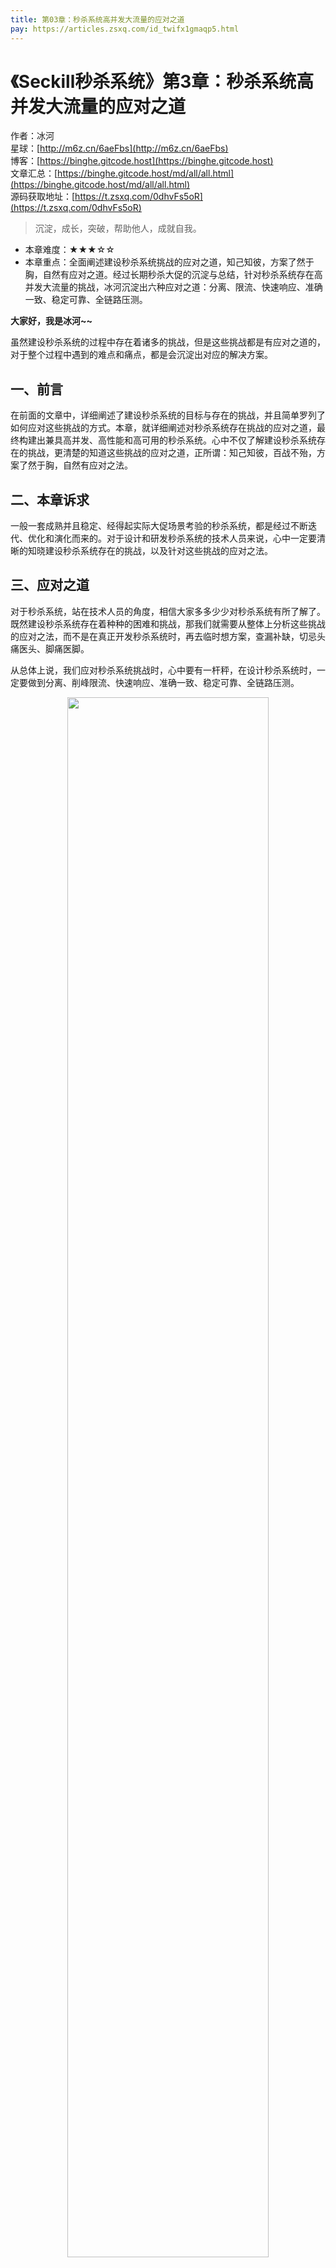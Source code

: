 ```yaml
---
title: 第03章：秒杀系统高并发大流量的应对之道
pay: https://articles.zsxq.com/id_twifx1gmaqp5.html
---
```


# 《Seckill秒杀系统》第3章：秒杀系统高并发大流量的应对之道

作者：冰河
<br/>星球：[http://m6z.cn/6aeFbs](http://m6z.cn/6aeFbs)
<br/>博客：[https://binghe.gitcode.host](https://binghe.gitcode.host)
<br/>文章汇总：[https://binghe.gitcode.host/md/all/all.html](https://binghe.gitcode.host/md/all/all.html)
<br/>源码获取地址：[https://t.zsxq.com/0dhvFs5oR](https://t.zsxq.com/0dhvFs5oR)

> 沉淀，成长，突破，帮助他人，成就自我。

* 本章难度：★★★☆☆
* 本章重点：全面阐述建设秒杀系统挑战的应对之道，知己知彼，方案了然于胸，自然有应对之道。经过长期秒杀大促的沉淀与总结，针对秒杀系统存在高并发大流量的挑战，冰河沉淀出六种应对之道：分离、限流、快速响应、准确一致、稳定可靠、全链路压测。

**大家好，我是冰河~~**

虽然建设秒杀系统的过程中存在着诸多的挑战，但是这些挑战都是有应对之道的，对于整个过程中遇到的难点和痛点，都是会沉淀出对应的解决方案。

## 一、前言

在前面的文章中，详细阐述了建设秒杀系统的目标与存在的挑战，并且简单罗列了如何应对这些挑战的方式。本章，就详细阐述对秒杀系统存在挑战的应对之道，最终构建出兼具高并发、高性能和高可用的秒杀系统。心中不仅了解建设秒杀系统存在的挑战，更清楚的知道这些挑战的应对之道，正所谓：知己知彼，百战不殆，方案了然于胸，自然有应对之法。

## 二、本章诉求

一般一套成熟并且稳定、经得起实际大促场景考验的秒杀系统，都是经过不断迭代、优化和演化而来的。对于设计和研发秒杀系统的技术人员来说，心中一定要清晰的知晓建设秒杀系统存在的挑战，以及针对这些挑战的应对之法。

## 三、应对之道

对于秒杀系统，站在技术人员的角度，相信大家多多少少对秒杀系统有所了解了。既然建设秒杀系统存在着种种的困难和挑战，那我们就需要从整体上分析这些挑战的应对之法，而不是在真正开发秒杀系统时，再去临时想方案，查漏补缺，切忌头痛医头、脚痛医脚。

从总体上说，我们应对秒杀系统挑战时，心中要有一杆秤，在设计秒杀系统时，一定要做到分离、削峰限流、快速响应、准确一致、稳定可靠、全链路压测。

<div align="center">
    <img src="https://binghe.gitcode.host/images/project/seckill/scekill-2023-05-05-001.png?raw=true" width="80%">
    <br/>
</div>

接下来，就针对每种应对之道进行详细的阐述。

## 四、分离之道

分离之道中，重点在于一个“**分**”字，主要包括：前后端资源分离、接口分离，数据分离、业务分离、系统分离、流量分离。

<div align="center">
    <img src="https://binghe.gitcode.host/images/project/seckill/scekill-2023-05-05-002.png?raw=true" width="80%">
    <br/>
</div>


### 4.1 资源分离

资源分离，主要指的是前后端的资源分离。目前，除了一些非常老旧的系统之外，一般在开发互联网项目过程中，都会采用前后端分离的架构模式，这也是比较普遍的做法。在秒杀系统中，将前端资源分离出来，部署时可以直接推送到CDN服务器，CDN服务器全国各地都有，用户在访问系统时，可以从就近的CDN服务器上拉取对应的资源，能够极大的增强系统的性能。

### 4.2 接口分离

接口分离包含两个方面：一个是秒杀接口与其他接口分离，一个是高频访问接口与低频访问接口分离。

对于秒杀系统的接口来说，在设计上一定要与其他的接口进行分离，不要让秒杀系统的接口与其他业务的接口互相关联引用，避免秒杀系统的瞬时高并发流量对其他接口造成影响。

就秒杀系统而言，并不是每个接口的访问频次都一样，一本情况下，商品详情页、结算页和秒杀下单接口的访问频次要远远大于支付接口的访问频次。在设计上一定要将这些接口进行区分隔离，对高频访问的接口进行单独的性能优化。

## 查看完整文章

加入[冰河技术](http://m6z.cn/6aeFbs)知识星球，解锁完整技术文章与完整代码